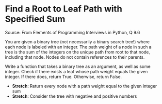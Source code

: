 # Find a Root to Leaf Path with Specified Sum

Source: From Elements of Programming Interviews in Python, Q 9.6

You are given a binary tree (not necessarily a binary search tree!) where each node is labeled with an integer. The path weight of a node in such a tree is the sum of the integers on the unique path from root to that node, including that node. Nodes do not contain references to their parents.

Write a function that takes a binary tree as an argument, as well as some integer. Check if there exists a leaf whose path weight equals the given integer. If there does, return True. Otherwise, return False.

- **Stretch**: Return every node with a path weight equal to the given integer sum
- **Stretch**: Consider the tree with negative and positive numbers
